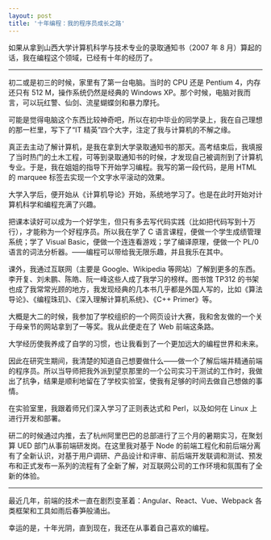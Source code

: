 ```yaml
---
layout: post
title: '十年编程：我的程序员成长之路'
---
```



如果从拿到山西大学计算机科学与技术专业的录取通知书（2007 年 8 月）算起的话，我在编程这个领域，已经有十年的经历了。

-----

初二或是初三的时候，家里有了第一台电脑。当时的 CPU 还是 Pentium 4，内存还只有 512 M，操作系统仍然是经典的 Windows XP。那个时候，电脑对我而言，可以玩红警、仙剑、流星蝴蝶剑和暴力摩托。

可能是觉得电脑这个东西比较神奇吧，所以在初中毕业的同学录上，我在自己理想的那一栏里，写下了“IT 精英”四个大字，注定了我与计算机的不解之缘。

真正去主动了解计算机，是我在拿到大学录取通知书的那天。高考结束后，我填报了当时热门的土木工程，可等到录取通知书的时候，才发现自己被调剂到了计算机专业。于是，我在姐姐的指导下开始学习编程。我写的第一段代码，是用 HTML 的 marquee 标签去实现一个文字水平滚动的效果。


大学入学后，便开始从《计算机导论》开始，系统地学习了。也是在此时开始对计算机科学和编程充满了兴趣。

把课本读好可以成为一个好学生，但只有多去写代码实践（比如把代码写到十万行），才能称为一个好程序员。所以我在学了 C 语言课程，便做一个学生成绩管理系统；学了 Visual Basic，便做一个连连看游戏；学了编译原理，便做一个 PL/0 语言的词法分析器。——编程可以带给我无限乐趣，并且我乐在其中。

课外，我通过互联网（主要是 Google、Wikipedia 等网站）了解到更多的东西。李开复、刘未鹏、陈皓、阮一峰这些人成了我学习的榜样。图书馆 TP312 的书架也成了我常常光顾的地方，我发现经典的几本书几乎都是外国人写的，比如《算法导论》、《编程珠玑》、《深入理解计算机系统》、《C++ Primer》等。

大概是大二的时候，我参加了学校组织的一个网页设计大赛，我和舍友做的一个关于母亲节的网站拿到了一等奖。我从此便走在了 Web 前端这条路。

大学经历使我养成了自学的习惯，也让我看到了一个更加远大的编程世界和未来。

因此在研究生期间，我清楚的知道自己想要做什么——做一个了解后端并精通前端的程序员。所以当导师把我外派到望京那里的一个公司实习干测试的工作时，我做出了抗争，结果是顺利地留在了学校实验室，使我有足够的时间去做自己想做的事情。

在实验室里，我跟着师兄们深入学习了正则表达式和 Perl，以及如何在 Linux 上进行开发和部署。

研二的时候通过内推，去了杭州阿里巴巴的总部进行了三个月的暑期实习，在聚划算 UED 部门从事前端研发岗。在这里我对基于 Node 的前端工程化和前后端分离有了全新认识，对基于用户调研、产品设计和评审、前后端开发联调和测试、预发布和正式发布一系列的流程有了全新了解，对互联网公司的工作环境和氛围有了全新的体验。

-----

最近几年，前端的技术一直在剧烈变革着：Angular、React、Vue、Webpack 各类框架和工具如雨后春笋般涌出。

幸运的是，十年光阴，直到现在，我还在从事着自己喜欢的编程。
